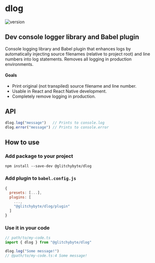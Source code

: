 # dlog

![version](https://img.shields.io/badge/version-1.0.0-dodgerblue)

## Dev console logger library and Babel plugin

Console logging library and Babel plugin that enhances logs by 
automatically injecting source filenames (relative to project root) 
and line numbers into log statements. Removes all logging in 
production environments.

#### Goals
* Print original (not transpiled) source filename and line number.
* Usable in React and React Native development.
* Completely remove logging in production.

## API

```ts
dlog.log("message")   // Prints to console.log
dlog.error("message") // Prints to console.error
```

## How to use

### Add package to your project

    npm install --save-dev @glitchybyte/dlog

### Add plugin to `babel.config.js`

```js
{
  presets: [...],
  plugins: [
    ...,
    "@glitchybyte/dlog/plugin"
  ]
}
```

### Use it in your code

```ts
// path/to/my-code.ts
import { dlog } from "@glitchybyte/dlog"

dlog.log("Some message!")
// @path/to/my-code.ts:4 Some message!
```
